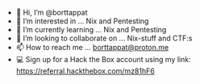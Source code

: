 - 👋 Hi, I’m @borttappat
- 👀 I’m interested in ... Nix and Pentesting
- 🌱 I’m currently learning ... Nix and Pentesting
- 💞️ I’m looking to collaborate on ... Nix-stuff and CTF:s
- 📫 How to reach me ... borttappat@proton.me
- 💻 Sign up for a Hack the Box account using my link: https://referral.hackthebox.com/mz81hF6

<!---
borttappat/borttappat is a ✨ special ✨ repository because its `README.md` (this file) appears on your GitHub profile.
You can click the Preview link to take a look at your changes.
--->
